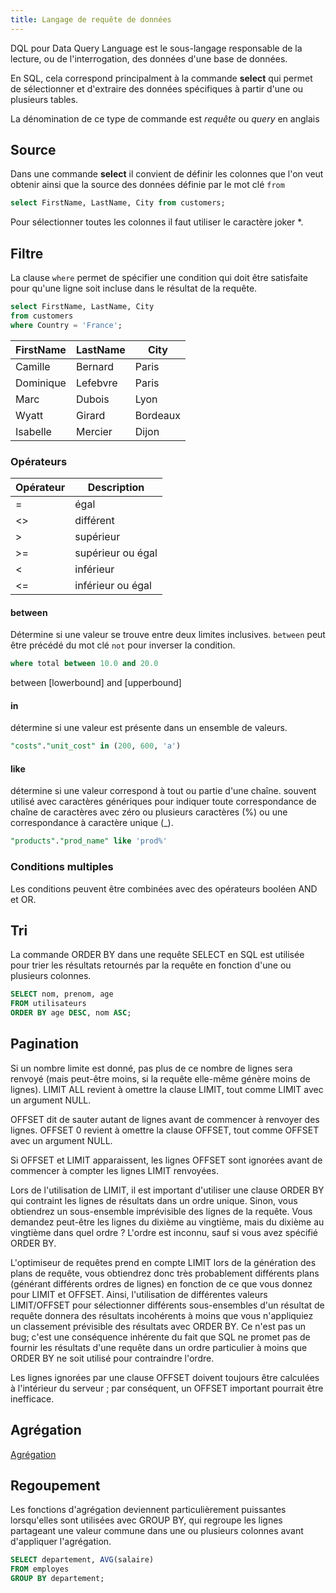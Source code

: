 ```yaml
---
title: Langage de requête de données
---
```


DQL pour Data Query Language est le sous-langage responsable de la lecture, ou de l'interrogation, des données d'une base de données.

En SQL, cela correspond principalment à la commande **select** qui permet de sélectionner et d'extraire des données spécifiques à partir d'une ou plusieurs tables. 

La dénomination de ce type de commande est _requête_ ou _query_ en anglais

## Source

Dans une commande **select** il convient de définir les colonnes que l'on veut obtenir ainsi que la source des données définie par le mot clé `from`

```sql
select FirstName, LastName, City from customers;
```

Pour sélectionner toutes les colonnes il faut utiliser le caractère joker *.

## Filtre

La clause `where` permet de spécifier une condition qui doit être satisfaite pour qu'une ligne soit incluse dans le résultat de la requête.

```sql
select FirstName, LastName, City
from customers
where Country = 'France';
```

FirstName|LastName|City
---------|---------|---
Camille  |Bernard  |Paris
Dominique|Lefebvre |Paris
Marc     |Dubois   |Lyon
Wyatt    |Girard   |Bordeaux
Isabelle |Mercier  |Dijon

### Opérateurs

Opérateur|Description
---|---
=|égal
<>|différent
>|supérieur
>=|supérieur ou égal
<|inférieur
<=|inférieur ou égal

#### between

Détermine si une valeur se trouve entre deux limites inclusives. `between` peut être précédé du mot clé `not` pour inverser la condition.

```sql
where total between 10.0 and 20.0
```

between [lowerbound] and [upperbound]

#### in

détermine si une valeur est présente dans un ensemble de valeurs.

```sql
"costs"."unit_cost" in (200, 600, 'a')
```

#### like

détermine si une valeur correspond à tout ou partie d'une chaîne. souvent utilisé avec caractères génériques pour indiquer toute correspondance de chaîne de caractères avec zéro ou plusieurs caractères (%) ou une correspondance à caractère unique (_).

```sql
"products"."prod_name" like 'prod%'
```
### Conditions multiples

Les conditions peuvent être combinées avec des opérateurs booléen AND et OR.

## Tri

La commande ORDER BY dans une requête SELECT en SQL est utilisée pour trier les résultats retournés par la requête en fonction d'une ou plusieurs colonnes.

```sql
SELECT nom, prenom, age
FROM utilisateurs
ORDER BY age DESC, nom ASC;
```

## Pagination

Si un nombre limite est donné, pas plus de ce nombre de lignes sera renvoyé (mais peut-être moins, si la requête elle-même génère moins de lignes). LIMIT ALL revient à omettre la clause LIMIT, tout comme LIMIT avec un argument NULL.

OFFSET dit de sauter autant de lignes avant de commencer à renvoyer des lignes. OFFSET 0 revient à omettre la clause OFFSET, tout comme OFFSET avec un argument NULL.

Si OFFSET et LIMIT apparaissent, les lignes OFFSET sont ignorées avant de commencer à compter les lignes LIMIT renvoyées.

Lors de l'utilisation de LIMIT, il est important d'utiliser une clause ORDER BY qui contraint les lignes de résultats dans un ordre unique. Sinon, vous obtiendrez un sous-ensemble imprévisible des lignes de la requête. Vous demandez peut-être les lignes du dixième au vingtième, mais du dixième au vingtième dans quel ordre ? L'ordre est inconnu, sauf si vous avez spécifié ORDER BY.

L'optimiseur de requêtes prend en compte LIMIT lors de la génération des plans de requête, vous obtiendrez donc très probablement différents plans (générant différents ordres de lignes) en fonction de ce que vous donnez pour LIMIT et OFFSET. Ainsi, l'utilisation de différentes valeurs LIMIT/OFFSET pour sélectionner différents sous-ensembles d'un résultat de requête donnera des résultats incohérents à moins que vous n'appliquiez un classement prévisible des résultats avec ORDER BY. Ce n'est pas un bug; c'est une conséquence inhérente du fait que SQL ne promet pas de fournir les résultats d'une requête dans un ordre particulier à moins que ORDER BY ne soit utilisé pour contraindre l'ordre.

Les lignes ignorées par une clause OFFSET doivent toujours être calculées à l'intérieur du serveur ; par conséquent, un OFFSET important pourrait être inefficace.

## Agrégation

[Agrégation](agrégation)



## Regoupement

Les fonctions d'agrégation deviennent particulièrement puissantes lorsqu'elles sont utilisées avec GROUP BY, qui regroupe les lignes partageant une valeur commune dans une ou plusieurs colonnes avant d'appliquer l'agrégation.

```sql
SELECT departement, AVG(salaire)
FROM employes
GROUP BY departement;
```
